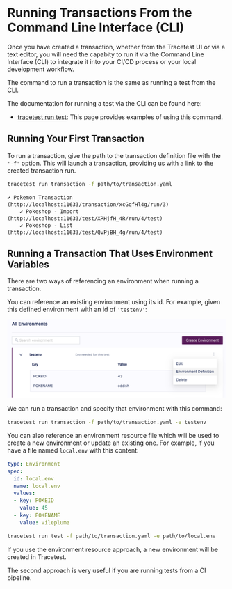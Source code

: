 # Running Transactions From the Command Line Interface (CLI)

Once you have created a transaction, whether from the Tracetest UI or via a text editor, you will need the capabity to run it via the Command Line Interface (CLI) to integrate it into your CI/CD process or your local development workflow.

The command to run a transaction is the same as running a test from the CLI.

The documentation for running a test via the CLI can be found here:

- [tracetest run test](./reference/tracetest_test_run.md): This page provides examples of using this command.

## Running Your First Transaction

To run a transaction, give the path to the transaction definition file with the `'-f'` option. This will launch a transaction, providing us with a link to the created transaction run.

```sh
tracetest run transaction -f path/to/transaction.yaml
```
```text title="Output:"
✔ Pokemon Transaction (http://localhost:11633/transaction/xcGqfHl4g/run/3)
	✔ Pokeshop - Import (http://localhost:11633/test/XRHjfH_4R/run/4/test)
	✔ Pokeshop - List (http://localhost:11633/test/QvPjBH_4g/run/4/test)
```

## Running a Transaction That Uses Environment Variables

There are two ways of referencing an environment when running a transaction.

You can reference an existing environment using its id. For example, given this defined environment with an id of `'testenv'`:

![testenv](../img/show-environment-definition.png)

We can run a transaction and specify that environment with this command:

```sh
tracetest run transaction -f path/to/transaction.yaml -e testenv
```

You can also reference an environment resource file which will be used to create a new environment or update an existing one. For example, if you have a file named `local.env` with this content:

```yaml
type: Environment
spec:
  id: local.env
  name: local.env
  values:
  - key: POKEID
    value: 45
  - key: POKENAME
    value: vileplume
```

```sh
tracetest run test -f path/to/transaction.yaml -e path/to/local.env
```

If you use the environment resource approach, a new environment will be created in Tracetest.

The second approach is very useful if you are running tests from a CI pipeline.

